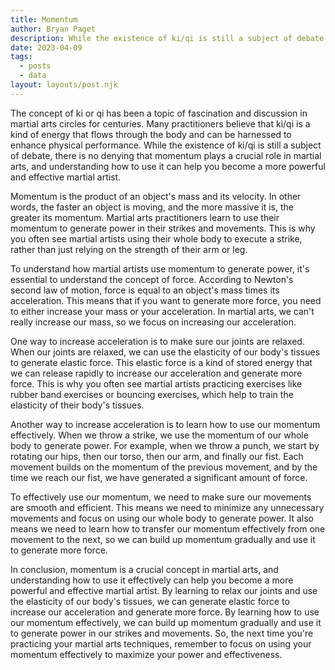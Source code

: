 ```yaml
---
title: Momentum
author: Bryan Paget
description: While the existence of ki/qi is still a subject of debate, there is no denying that momentum plays a crucial role in martial arts, and understanding how to use it can help you become a more powerful and effective martial artist.
date: 2023-04-09
tags:
  - posts
  - data
layout: layouts/post.njk
---
```


The concept of ki or qi has been a topic of fascination and discussion in martial arts circles for centuries. Many practitioners believe that ki/qi is a kind of energy that flows through the body and can be harnessed to enhance physical performance. While the existence of ki/qi is still a subject of debate, there is no denying that momentum plays a crucial role in martial arts, and understanding how to use it can help you become a more powerful and effective martial artist.

Momentum is the product of an object's mass and its velocity. In other words, the faster an object is moving, and the more massive it is, the greater its momentum. Martial arts practitioners learn to use their momentum to generate power in their strikes and movements. This is why you often see martial artists using their whole body to execute a strike, rather than just relying on the strength of their arm or leg.

To understand how martial artists use momentum to generate power, it's essential to understand the concept of force. According to Newton's second law of motion, force is equal to an object's mass times its acceleration. This means that if you want to generate more force, you need to either increase your mass or your acceleration. In martial arts, we can't really increase our mass, so we focus on increasing our acceleration.

One way to increase acceleration is to make sure our joints are relaxed. When our joints are relaxed, we can use the elasticity of our body's tissues to generate elastic force. This elastic force is a kind of stored energy that we can release rapidly to increase our acceleration and generate more force. This is why you often see martial artists practicing exercises like rubber band exercises or bouncing exercises, which help to train the elasticity of their body's tissues.

Another way to increase acceleration is to learn how to use our momentum effectively. When we throw a strike, we use the momentum of our whole body to generate power. For example, when we throw a punch, we start by rotating our hips, then our torso, then our arm, and finally our fist. Each movement builds on the momentum of the previous movement, and by the time we reach our fist, we have generated a significant amount of force.

To effectively use our momentum, we need to make sure our movements are smooth and efficient. This means we need to minimize any unnecessary movements and focus on using our whole body to generate power. It also means we need to learn how to transfer our momentum effectively from one movement to the next, so we can build up momentum gradually and use it to generate more force.

In conclusion, momentum is a crucial concept in martial arts, and understanding how to use it effectively can help you become a more powerful and effective martial artist. By learning to relax our joints and use the elasticity of our body's tissues, we can generate elastic force to increase our acceleration and generate more force. By learning how to use our momentum effectively, we can build up momentum gradually and use it to generate power in our strikes and movements. So, the next time you're practicing your martial arts techniques, remember to focus on using your momentum effectively to maximize your power and effectiveness.
